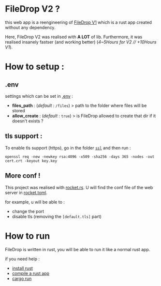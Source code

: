 # FileDrop V2 ?
this web app is a reengineering of [FileDrop V1](https://github.com/Noe-Favier/file_drop) which is a rust app created without any dependency.

Here, FileDrop V2 was realised with **A LOT** of lib. Furthermore, it was realised insanely fastser (and working better)
(*4~5Hours for V2 // +10Hours V1*). 

# How to setup :

## .env
settings which can be set in [.env](.env) :

- **files_path** : (*default* : `/files`) > path to the folder where files will be stored
- **allow_create** : (*default* : `true`) > is FileDrop allowed to create that dir if it doesn't exists ?


## tls support : 
To enable tls support (https), go in the folder [`ssl`](ssl) and then run :

    openssl req -new -newkey rsa:4096 -x509 -sha256 -days 365 -nodes -out cert.crt -keyout key.key

## More conf !

This project was realised with [rocket.rs](https://rocket.rs/). U will find the conf file of the web server in [rocket.toml](rocket.toml). 

for example, u will be able to : 
- change the port 
- disable tls (removing the `[default.tls]` part)

# How to run

FileDrop is written in rust, you will be able to run it like a normal rust app.

if you need help :
- [install rust](https://www.rust-lang.org/tools/install)
- [compile a rust app](https://doc.rust-lang.org/book/ch01-02-hello-world.html#:~:text=Compiling%20and%20Running%20Are%20Separate%20Steps)
- [cargo run](https://doc.rust-lang.org/cargo/commands/cargo-run.html#examples)